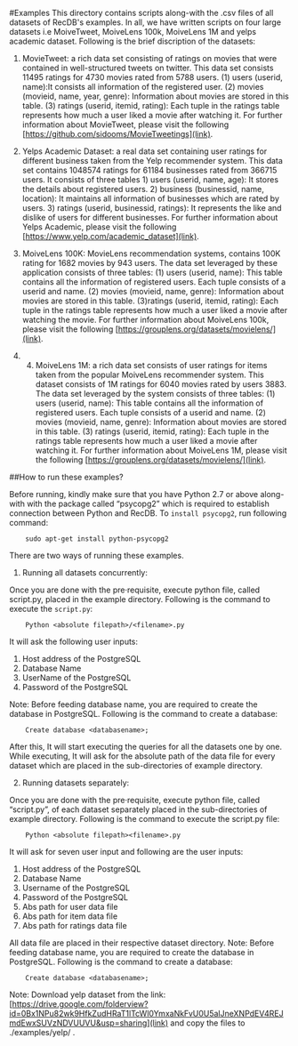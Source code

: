 #Examples
This directory contains scripts along-with the .csv files of all datasets of RecDB's examples. In all, we have written scripts on four large datasets i.e MoiveTweet, MoiveLens 100k, MoiveLens 1M and yelps academic dataset. Following is the brief discription of the datasets:

1. MovieTweet: a rich data set consisting of ratings on movies that were contained in well-structured tweets on twitter. This data set consists 11495 ratings for 4730 movies rated from 5788 users. (1) users (userid, name):It consists all information of the registered user. (2) movies (movieid, name, year, genre): Information about movies are stored in this table. (3) ratings (userid, itemid, rating): Each tuple in the ratings table represents how much a user liked a movie after watching it. For further information about MovieTweet, please visit the following [https://github.com/sidooms/MovieTweetings](link).

2. Yelps Academic Dataset:  a real data set containing user ratings for different business taken from the Yelp recommender system. This data set contains 1048574 ratings for 61184 businesses rated from 366715 users. It consists of three tables 1) users (userid, name, age): It stores the details about registered users. 2) business (businessid, name, location): It maintains all information of businesses which are rated by users. 3) ratings (userid, businessid, ratings): It represents the like and dislike of users for different businesses. For further information about Yelps Academic, please visit the following [https://www.yelp.com/academic_dataset](link). 

3. MoiveLens 100K: MovieLens recommendation systems, contains 100K rating for 1682 movies by 943 users. The data set leveraged by these application consists of three tables: (1) users (userid, name): This table contains all the information of registered users. Each tuple consists of a userid and name. (2) movies (movieid, name, genre): Information about movies are stored in this table. (3)ratings (userid, itemid, rating): Each tuple in the ratings table represents how much a user liked a movie after watching the movie. For further information about MoiveLens 100k, please visit the following [https://grouplens.org/datasets/movielens/](link).

4. 4) MoiveLens 1M: a rich data set consists of user ratings for items taken from the popular MoiveLens recommender system. This dataset consists of 1M ratings for 6040 movies rated by users 3883. The data set leveraged by the system consists of three tables: (1) users (userid, name): This table contains all the information of registered users. Each tuple consists of a userid and name. (2) movies (movieid, name, genre): Information about movies are stored in this table. (3) ratings (userid, itemid, rating): Each tuple in the ratings table represents how much a user liked a movie after watching it. For further information about MoiveLens 1M, please visit the following [https://grouplens.org/datasets/movielens/](link).

##How to run these examples?

Before running, kindly make sure that you have Python 2.7 or above along-with with the package called “psycopg2” which is required to establish connection between Python and RecDB. To `install psycopg2`, run following command:
```
	sudo apt-get install python-psycopg2
```

There are two ways of running these examples.

1. Running all datasets concurrently:

Once you are done with the pre·requisite, execute python file, called script.py, placed in the example directory. Following is the command to execute the `script.py`:

```
	Python <absolute filepath>/<filename>.py
```

It will ask the following user inputs:

1. Host address of the PostgreSQL	
2. Database Name
3. UserName of the PostgreSQL
4. Password of the PostgreSQL

Note:  Before feeding database name, you are required to create the database in PostgreSQL. Following is the command to create a database:

```
	Create database <databasename>;
```

After this, It will start executing the queries for all the datasets one by one. While   executing, It will ask for the absolute path of the data file for every dataset which are placed in the sub-directories of example directory. 

2. Running datasets separately:

Once you are done with the pre·requisite, execute python file, called “script.py”, of each dataset separately placed in the sub-directories of example directory. Following is the command to execute the script.py file:
```
	Python <absolute filepath><filename>.py
```
It will ask for seven user input and following are the user inputs:

1. Host address of the PostgreSQL
2. Database Name
3. Username of the PostgreSQL
4. Password of the PostgreSQL
5. Abs path for user data file
6. Abs path for item data file
7. Abs path for ratings data file

All data file are placed in their respective dataset directory.
Note:  Before feeding database name, you are required to create the database in PostgreSQL. Following is the command to create a database:

```
	Create database <databasename>;
```

Note: Download yelp dataset from the link: [https://drive.google.com/folderview?id=0Bx1NPu82wk9HfkZudHRaT1lTcWl0YmxaNkFvU0U5alJneXNPdEV4REJmdEwxSUVzNDVUUVU&usp=sharing](link) and copy the files to ./examples/yelp/ . 



   

